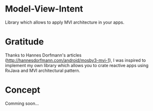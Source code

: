 # Model-View-Intent
Library which allows to apply MVI architecture in your apps.

# Gratitude
Thanks to Hannes Dorfmann's articles (http://hannesdorfmann.com/android/mosby3-mvi-1), I was inspired to implement my own library which allows you to crate reactive apps using RxJava and MVI architectural pattern.

# Concept
Comming soon...
